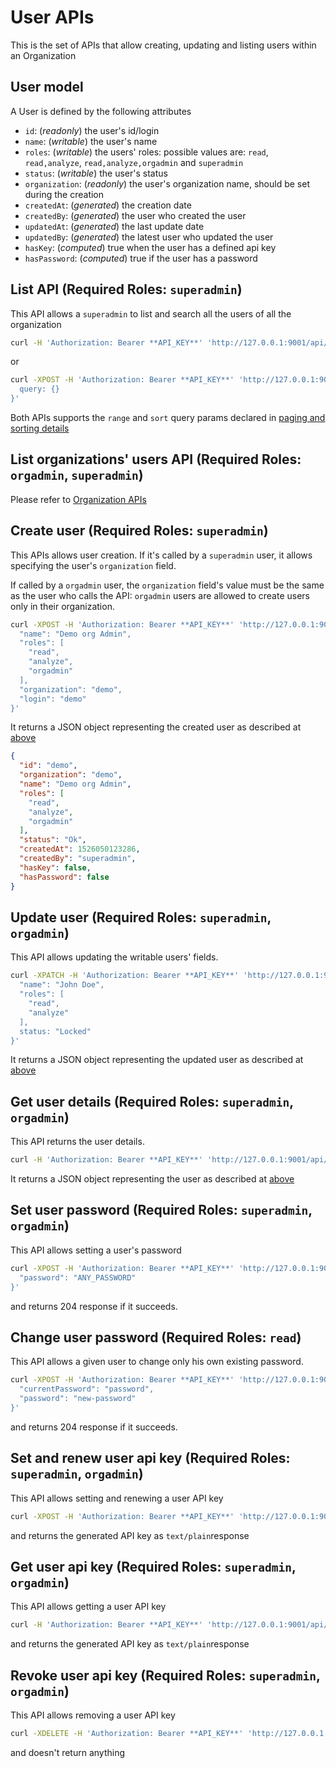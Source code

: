 # User APIs

This is the set of APIs that allow creating, updating and listing users within an Organization

## User model

A User is defined by the following attributes

- `id`: (*readonly*) the user's id/login
- `name`: (*writable*) the user's name
- `roles`: (*writable*) the users' roles: possible values are: `read`, `read,analyze`, `read,analyze,orgadmin` and `superadmin`
- `status`: (*writable*) the user's status
- `organization`: (*readonly*) the user's organization name, should be set during the creation
- `createdAt`: (*generated*) the creation date
- `createdBy`:  (*generated*) the user who created the user
- `updatedAt`:  (*generated*) the last update date
- `updatedBy`:  (*generated*) the latest user who updated the user
- `hasKey`: (*computed*) true when the user has a defined api key
- `hasPassword`: (*computed*) true if the user has a password

## List API (**Required Roles**: `superadmin`)

This API allows a `superadmin` to list and search all the users of all the organization

```bash
curl -H 'Authorization: Bearer **API_KEY**' 'http://127.0.0.1:9001/api/user'
```

or

```bash
curl -XPOST -H 'Authorization: Bearer **API_KEY**' 'http://127.0.0.1:9001/api/user/_search' -d '{
  query: {}
}'
```

Both APIs supports the `range` and `sort` query params declared in [paging and sorting details](misc.md#paging-and-sorting)

## List organizations' users API (**Required Roles**: `orgadmin`, `superadmin`)

Please refer to [Organization APIs](organization.md)

## Create user (**Required Roles**: `superadmin`)

This APIs allows user creation. If it's called by a `superadmin` user, it allows specifying the user's `organization` field.

If called by a `orgadmin` user, the `organization` field's value must be the same as the user who calls the API: `orgadmin` users are allowed to create users only in their organization.

```bash
curl -XPOST -H 'Authorization: Bearer **API_KEY**' 'http://127.0.0.1:9001/api/user' -d '{
  "name": "Demo org Admin",
  "roles": [
    "read",
    "analyze",
    "orgadmin"
  ],
  "organization": "demo",
  "login": "demo"
}'
```

It returns a JSON object representing the created user as described at [above](#user-model)

```json
{
  "id": "demo",
  "organization": "demo",
  "name": "Demo org Admin",
  "roles": [
    "read",
    "analyze",
    "orgadmin"
  ],
  "status": "Ok",
  "createdAt": 1526050123286,
  "createdBy": "superadmin",
  "hasKey": false,
  "hasPassword": false
}
```

## Update user (**Required Roles**: `superadmin`, `orgadmin`)

This API allows updating the writable users' fields.

```bash
curl -XPATCH -H 'Authorization: Bearer **API_KEY**' 'http://127.0.0.1:9001/api/user/USER_LOGIN' -d '{
  "name": "John Doe",
  "roles": [
    "read",
    "analyze"
  ],
  status: "Locked"
}'
```

It returns a JSON object representing the updated user as described at [above](#user-model)

## Get user details (**Required Roles**: `superadmin`, `orgadmin`)

This API returns the user details.

```bash
curl -H 'Authorization: Bearer **API_KEY**' 'http://127.0.0.1:9001/api/user/USER_LOGIN'
```

It returns a JSON object representing the user as described at [above](#user-model)

## Set user password (**Required Roles**: `superadmin`, `orgadmin`)

This API allows setting a user's password

```bash
curl -XPOST -H 'Authorization: Bearer **API_KEY**' 'http://127.0.0.1:9001/api/user/USER_LOGIN/password/set' -d '{
  "password": "ANY_PASSWORD"
}'
```

and returns 204 response if it succeeds.

## Change user password (**Required Roles**: `read`)

This API allows a given user to change only his own existing password.

```bash
curl -XPOST -H 'Authorization: Bearer **API_KEY**' 'http://127.0.0.1:9001/api/user/USER_LOGIN/password/change' -d '{
  "currentPassword": "password",
  "password": "new-password"
}'
```

and returns 204 response if it succeeds.

## Set and renew user api key (**Required Roles**: `superadmin`, `orgadmin`)

This API allows setting and renewing a user API key

```bash
curl -XPOST -H 'Authorization: Bearer **API_KEY**' 'http://127.0.0.1:9001/api/user/USER_LOGIN/key/renew'
```

and returns the generated API key as `text/plain`response

## Get user api key (**Required Roles**: `superadmin`, `orgadmin`)

This API allows getting a user API key

```bash
curl -H 'Authorization: Bearer **API_KEY**' 'http://127.0.0.1:9001/api/user/USER_LOGIN/key'
```

and returns the generated API key as `text/plain`response

## Revoke user api key (**Required Roles**: `superadmin`, `orgadmin`)

This API allows removing a user API key

```bash
curl -XDELETE -H 'Authorization: Bearer **API_KEY**' 'http://127.0.0.1:9001/api/user/USER_LOGIN/key'
```

and doesn't return anything
